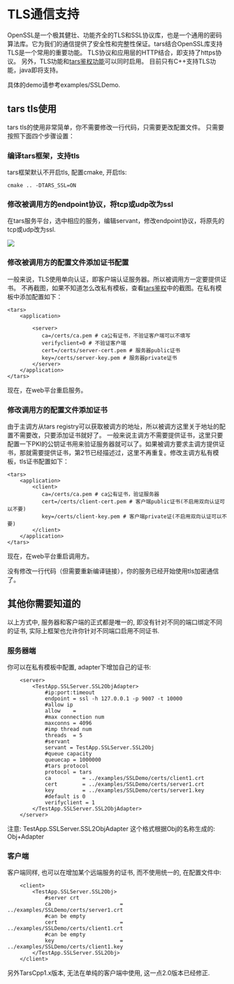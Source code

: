 # TLS通信支持

OpenSSL是一个极其健壮、功能齐全的TLS和SSL协议库，也是一个通用的密码算法库。它为我们的通信提供了安全性和完整性保证。tars结合OpenSSL库支持TLS是一个常用的重要功能。 TLS协议和应用层的HTTP结合，即支持了https协议。 另外，TLS功能和[tars鉴权功能](../tars-auth.md)可以同时启用。 目前只有C++支持TLS功能，java即将支持。

具体的demo请参考examples/SSLDemo.

## tars tls使用

tars tls的使用非常简单，你不需要修改一行代码，只需要更改配置文件。 只需要按照下面四个步骤设置：

### 编译tars框架，支持tls

tars框架默认不开启tls, 配置cmake, 开启tls:

```text
cmake .. -DTARS_SSL=ON
```

### 修改被调用方的endpoint协议，将tcp或udp改为ssl

在tars服务平台，选中相应的服务，编辑servant，修改endpoint协议，将原先的tcp或udp改为ssl.

![](../../assets/tars_ssl_endpoint.png)

### 修改被调用方的配置文件添加证书配置

一般来说，TLS使用单向认证，即客户端认证服务器。所以被调用方一定要提供证书。 不再截图，如果不知道怎么改私有模板，查看[tars鉴权](../tars-auth.md)中的截图。在私有模板中添加配置如下：

```text
<tars>
    <application>
    
        <server>
           ca=/certs/ca.pem # ca公有证书，不验证客户端可以不填写
           verifyclient=0 # 不验证客户端
           cert=/certs/server-cert.pem # 服务器public证书
           key=/certs/server-key.pem # 服务器private证书
        </server>
    </application>
</tars>
```

现在，在web平台重启服务。

### 修改调用方的配置文件添加证书

由于主调方从tars registry可以获取被调方的地址，所以被调方这里关于地址的配置不需要改，只要添加证书就好了。 一般来说主调方不需要提供证书，这里只要配置一下PKI的公钥证书用来验证服务器就可以了。如果被调方要求主调方提供证书，那就需要提供证书，第2节已经描述过，这里不再重复。修改主调方私有模板，tls证书配置如下：

```text
<tars>
    <application>
        <client>
           ca=/certs/ca.pem # ca公有证书，验证服务器
           cert=/certs/client-cert.pem # 客户端public证书(不启用双向认证可以不要)
           key=/certs/client-key.pem # 客户端private证(不启用双向认证可以不要)
        </client>
    </application>
</tars>
```

现在，在web平台重启调用方。

没有修改一行代码（但需要重新编译链接），你的服务已经开始使用tls加密通信了。

## 其他你需要知道的

以上方式中, 服务器和客户端的正式都是唯一的, 即没有针对不同的端口绑定不同的证书, 实际上框架也允许你针对不同端口启用不同证书.

### 服务器端

你可以在私有模板中配置, adapter下增加自己的证书:

```
    <server>
        <TestApp.SSLServer.SSL2ObjAdapter>
            #ip:port:timeout
            endpoint = ssl -h 127.0.0.1 -p 9007 -t 10000
            #allow ip
            allow	 =
            #max connection num
            maxconns = 4096
            #imp thread num
            threads	 = 5
            #servant
            servant = TestApp.SSLServer.SSL2Obj
            #queue capacity
            queuecap = 1000000
            #tars protocol
	        protocol = tars
            ca          = ../examples/SSLDemo/certs/client1.crt
            cert        = ../examples/SSLDemo/certs/server1.crt
            key         = ../examples/SSLDemo/certs/server1.key
            #default is 0
            verifyclient = 1
        </TestApp.SSLServer.SSL2ObjAdapter>
    </server>    

```

注意: TestApp.SSLServer.SSL2ObjAdapter 这个格式根据Obj的名称生成的: Obj+Adapter
### 客户端

客户端同样, 也可以在增加某个远端服务的证书, 而不使用统一的, 在配置文件中:

```
    <client>
        <TestApp.SSLServer.SSL2Obj>
            #server crt
            ca                      = ../examples/SSLDemo/certs/server1.crt
            #can be empty
            cert                    = ../examples/SSLDemo/certs/client1.crt
            #can be empty
            key                     = ../examples/SSLDemo/certs/client1.key
        </TestApp.SSLServer.SSL2Obj>
    </client>
```

另外TarsCpp1.x版本, 无法在单纯的客户端中使用, 这一点2.0版本已经修正.




